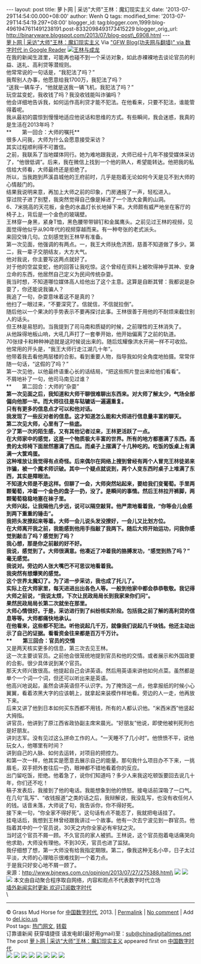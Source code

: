 --- layout: post title: 萝卜网 | 采访"大师"王林：魔幻现实主义 date:
'2013-07-29T14:54:00.000+08:00' author: Wenh Q tags: modified\_time:
'2013-07-29T14:54:19.297+08:00' blogger\_id:
tag:blogger.com,1999:blog-4961947611491238191.post-8332098493173415229
blogger\_orig\_url:
http://binaryware.blogspot.com/2013/07/blog-post\_6908.html ---
[\
萝卜网 |
采访"大师"王林：魔幻现实主义](http://feedproxy.google.com/~r/chinagfwblog/~3/EYCOOwndGEw/)
Via ["GFW Blog(功夫网与翻墙)" via 数字时代 in Google
Reader](https://www.blogger.com/blogger.g?blogID=4961947611491238191)
[![王林与成龙](http://chinadigitaltimes.net/chinese/files/2013/07/%E7%8E%8B%E6%9E%97%E4%B8%8E%E6%88%90%E9%BE%99.gif)](http://chinadigitaltimes.net/chinese/files/2013/07/%E7%8E%8B%E6%9E%97%E4%B8%8E%E6%88%90%E9%BE%99.gif)\
在我的新闻生涯里，可能再也碰不到一个采访对象，如此赤裸裸地去谈论官员的利益、送礼、高利贷等潜规则。\
他常常说的一句话是，“我犯法了吗？”\
我帮别人办事，他愿意给我1700万，我犯法了吗？\
“送我一辆车子，“他就是送我一辆飞机，我犯法了吗？”\
玩空盆变蛇，我收钱了吗？我没收钱能叫诈骗吗？\
他会详细地告诉我，如何运作高利贷才能不犯法。在他看来，只要不犯法，谁能管得着呢。\
我从最初的震惊到慢慢地适应他说话和思维的方式。有些瞬间，我会迷惑，我真的是生活在2013年吗？\
**　　第一回合：大师的嘱托**\
很多人问我，大师为什么会愿意接受采访？\
其实过程顺利得不可置信。\
之前，我联系了当地媒体同行。她为难地跟我说，大师已经十几年不接受媒体采访了，“他很低调”。后来，我在微信上找到一个他的熟人，希望能转达。他把我的私信给大师看，大师最终还是拒绝了。\
所以，当我跑到芦溪县城他的王府前时，几乎是抱着无论如何今天是见不到大师的心情敲门的。\
结果我说明来意，再加上大师之前的印象，门房通报了一声，轻松进入。\
穿过院子进了别墅，我突然觉得自己像是掉进了一个浩大金黄的山洞。\
6、7米挑高的天花板，金色的水晶灯长长地掉下来。大师颇有威严地坐在客厅的椅子上，背后是一个金色的玻璃壁。\
王林穿一身黑，紧身T恤，黑色腰带带铆钉和金属鹰头。之前见过王林的视频，见面觉得他似乎从90年代的视频穿越而来。有一种夸张的老式派头。\
来回交锋几句。立刻感觉到王林早有准备。\
第一次见面，他强调的有两点。一，我王大师扶危济困，慈善不知道做了多少。第二，我一辈子交朋结友，大方大气。\
他对我说，你主要写这两点就好了。\
对于他的空盆变蛇，他的回答让我吃惊。这个曾经在资料上被吹得神乎其神、安身立命的东西，他居然自己定义为民间传统杂耍。\
我当时想，不知道哪位媒体高人给他出了这个主意。这算是自断其臂：我都说是杂耍了，你还能说我骗人？\
我追了一句，杂耍意味着这不是真的？\
他扫了一眼过来，“不要深究了。信就信，不信就拉倒”。\
随后他以一个果决的手势表示不要再探讨此事。王林很善于用他的不耐烦来截住别人的话头。\
但王林是易怒的。当我提到了司马南和质疑的时候，之前理性的王林消失了。\
从他跺得地板山响，大吼几声打了一套拳开始，他开始偏离了之前的轨道。\
70张绿卡和种种神迹就是这时候说出来的。随后炫耀像洪水开闸一样不可收拾。\
他常用的开头是，“我王大师行走江湖几十年”。\
他带着我去看他两层楼的合影。看到重要人物，指导我如何全角度地拍摄。常常伴随一句话，“这假的了吗？”\
第一次见他，以他最终语重心长的话结局，“把这些照片登出来给他们看看”。\
不屑地补了一句，他司马南见过谁？\
**　　第二回合：大师的“杂耍”**\
第一次见面之后，我知道和大师干聊很难聊出东西来。对大师了解太少，气场全部偏向他那一半。而大师往往是车轱辘话一遍遍重复。\
只有有更多的信息点才可以和他对话。\
我发现了一些反对者的信息。这才知道怎么能和大师进行信息量丰富的聊天。\
第二次见大师，心里有了一些底。\
少了第一次的陌生感，又有其他记者过来，王林更活跃了一点。\
在大师家中的感觉，这是一个物质极大丰富的世界。所有的地方都塞满了东西。高贵的太师椅下面居然塞满了西瓜。而桌子上摆满了十几种吃的。吃饭的饭桌上有满满一大筐鸡蛋。\
这种堆放让我觉得有点奇怪。后来偶尔在网络上搜到曾经有两个人冒充王林徒弟来诈骗，被一个魔术师识破。其中一个疑点就说到，两个人变东西时桌子上堆满了东西，其实是障眼法。\
不知道大师是不是这样。但聊了一会，大师突然站起来，要给我们变葡萄。手里两颗葡萄，冲着一个金色的盘子一扔，没了。是瞬间的事情。然后王林拉开裤脚，两颗葡萄稳稳地塞在袜子里。\
大师兴起，让我隔他几步远，说可以隔空敲背。他严肃地看着我，“你等会儿会感到两下重重的锤击”。\
我把头发撩起来等着。大师一会儿说头发没撩好，一会儿又比划方位。\
在大师离开我之前，我能感到他用手指敲了我两下。随后大师开始运功，问我你感觉到敲击了吗？感觉到了吗？\
我心想，那是你之前敲的好不好。\
我说，感觉到了。大师很满意。他凑近了冲着我的胳膊发功，“感觉到热了吗？”\
毫无感觉。\
我说对。旁边的人张大嘴巴不可思议地看着我。\
我突然有想爆笑的感觉。\
这个世界太魔幻了。为了进一步采访，我也成了托儿了。\
实际上在大师家里，每天进进出出各色人等。一般到他家中都会恭恭敬敬。我记得大师之前说，“我说太烦，下次让民政局局长到我家来你们问”。\
果然民政局局长第二次就坐在那里。\
大师心情很好。于是，采访进行到了纠纷核实阶段。包括我之前了解的高利贷的信息等等。大师都痛快地承认。\
在他看来，这些都不犯法。听他说起几千万，就像我们说起几千块钱。他还主动出示了自己的证据。看看资金往来都是百万千万计。\
**　　第三回合：官员的交情**\
又是两天核实更多的信息，第三次去见王林。\
这一次主要谈官员。之前他会很笼统地提到官员和他的交情。或者展示和外国政要的合影。很少具体说到某个官员。\
那天大师兴致很高。他提起自己会讲英语。然后用英语来讲他如何点菜。虽然都是单个一个词一个词，但还可以听出来是英语。\
他高兴地说起，虽然会讲英语但不认识字。为了掩饰这一点，他拿报纸的时候小心翼翼，看着浓黑大字的应该朝上，就拿起来装模作样地看。旁边的人一走，他再放下来。\
后来又讲了他到日本如何买东西都不用钱，所有的人都认识他。“米西米西”他竖起大拇指。\
讲官员，他讲到了原江西省政协副主席宋晨光。“好朋友”他说，即使他被判死刑也是好朋友。\
讲刘志军。没有见过这么拼命工作的人。“一天睡不了几小时”。他愤愤不平，说他玩女人，他哪里有时间？\
讲到自己的人脉、如何去运转，对项目的把控力。\
和第一次一样，他其实是愿意去展示自己的能量。那句我什么项目办不下来，一挑眉毛，双手把外套往后一扔，眼神都不错地看着你的反应。\
出门留吃饭，拒绝。他着急了，说你们知道吗？多少人来我这吃顿饭要回去说几十年，你们还不吃！\
稿子发表后，我接到了他的电话。我能想象到他的愤怒。接电话前深吸了一口气。\
在几句“乱写”、“收钱报道”之类的话之后，我辩解说，我没乱写，也没有收任何人的钱。话音未落，大师说了句，我告诉你，你不得好死。\
接下来一句，“你全家不得好死”。这句话有点不能忍了，我就把电话挂了。\
挂电话后，我想到王林曾经跟我讲过一个故事。他有一次去宁波见到一群官员。他指着其中的一个官员说，30天之内你全家必有牢狱之灾。\
当时这个官员不屑一顾。不久官员的家人被抓。王林说，这个官员抱着电话痛哭向他求助，大师没有理他。不到30天，官员也进了监狱。\
我仔细想了想，第一大师没有给我指定期限。第二，像我这种无名小卒，日子太过平淡，大师的心理暗示很难找到一个着力点。\
于是我只好安心地不屑一顾了。\
来源：http://www.bjnews.com.cn/opinion/2013/07/27/275388.html\
[![](http://feeds.feedburner.com/~ff/tamd?d=yIl2AUoC8zA)](http://feeds.feedburner.com/~ff/tamd?a=WShBqiUPzvo:9eULymk5elk:yIl2AUoC8zA)
[![](http://feeds.feedburner.com/~ff/tamd?d=qj6IDK7rITs)](http://feeds.feedburner.com/~ff/tamd?a=WShBqiUPzvo:9eULymk5elk:qj6IDK7rITs)
[![](http://feeds.feedburner.com/~ff/tamd?i=WShBqiUPzvo:9eULymk5elk:-BTjWOF_DHI)](http://feeds.feedburner.com/~ff/tamd?a=WShBqiUPzvo:9eULymk5elk:-BTjWOF_DHI)
本文由自动聚合程序取自网络，内容和观点不代表数字时代立场\
[墙外新闻实时更新 欢迎订阅数字时代](http://eepurl.com/mstlf) \
\

* * * * *

© Grass Mud Horse for
[中国数字时代](http://chinadigitaltimes.net/chinese), 2013. |
[Permalink](http://chinadigitaltimes.net/chinese/2013/07/%E8%90%9D%E5%8D%9C%E7%BD%91-%E9%87%87%E8%AE%BF%E5%A4%A7%E5%B8%88%E7%8E%8B%E6%9E%97%EF%BC%9A%E9%AD%94%E5%B9%BB%E7%8E%B0%E5%AE%9E%E4%B8%BB%E4%B9%89/)
| [No
comment](http://chinadigitaltimes.net/chinese/2013/07/%E8%90%9D%E5%8D%9C%E7%BD%91-%E9%87%87%E8%AE%BF%E5%A4%A7%E5%B8%88%E7%8E%8B%E6%9E%97%EF%BC%9A%E9%AD%94%E5%B9%BB%E7%8E%B0%E5%AE%9E%E4%B8%BB%E4%B9%89/#comments)
| Add to
[del.icio.us](http://del.icio.us/post?url=http://chinadigitaltimes.net/chinese/2013/07/%E8%90%9D%E5%8D%9C%E7%BD%91-%E9%87%87%E8%AE%BF%E5%A4%A7%E5%B8%88%E7%8E%8B%E6%9E%97%EF%BC%9A%E9%AD%94%E5%B9%BB%E7%8E%B0%E5%AE%9E%E4%B8%BB%E4%B9%89/&title=%E8%90%9D%E5%8D%9C%E7%BD%91%20%7C%20%E9%87%87%E8%AE%BF%E2%80%9C%E5%A4%A7%E5%B8%88%E2%80%9D%E7%8E%8B%E6%9E%97%EF%BC%9A%E9%AD%94%E5%B9%BB%E7%8E%B0%E5%AE%9E%E4%B8%BB%E4%B9%89)
\
 Post tags:
[热门网文](http://chinadigitaltimes.net/chinese/tag/%E7%83%AD%E9%97%A8%E7%BD%91%E6%96%87/?category=18271),
[转载](http://chinadigitaltimes.net/chinese/tag/%E8%BD%AC%E8%BD%BD/?category=18271)\
 订靠谱新闻 获穿墙捷径
请发电邮(最好用gmail)至：sub@chinadigitaltimes.net\
The post [萝卜网 |
采访“大师”王林：魔幻现实主义](http://chinadigitaltimes.net/chinese/2013/07/%E8%90%9D%E5%8D%9C%E7%BD%91-%E9%87%87%E8%AE%BF%E5%A4%A7%E5%B8%88%E7%8E%8B%E6%9E%97%EF%BC%9A%E9%AD%94%E5%B9%BB%E7%8E%B0%E5%AE%9E%E4%B8%BB%E4%B9%89/)
appeared first on [中国数字时代](http://chinadigitaltimes.net/chinese).\
[![](http://feeds.feedburner.com/~ff/chinagfwblog?d=yIl2AUoC8zA)](http://feeds.feedburner.com/~ff/chinagfwblog?a=EYCOOwndGEw:pazI4ZwYDcg:yIl2AUoC8zA)
[![](http://feeds.feedburner.com/~ff/chinagfwblog?i=EYCOOwndGEw:pazI4ZwYDcg:-BTjWOF_DHI)](http://feeds.feedburner.com/~ff/chinagfwblog?a=EYCOOwndGEw:pazI4ZwYDcg:-BTjWOF_DHI)
[![](http://feeds.feedburner.com/~ff/chinagfwblog?i=EYCOOwndGEw:pazI4ZwYDcg:F7zBnMyn0Lo)](http://feeds.feedburner.com/~ff/chinagfwblog?a=EYCOOwndGEw:pazI4ZwYDcg:F7zBnMyn0Lo)
[![](http://feeds.feedburner.com/~ff/chinagfwblog?i=EYCOOwndGEw:pazI4ZwYDcg:V_sGLiPBpWU)](http://feeds.feedburner.com/~ff/chinagfwblog?a=EYCOOwndGEw:pazI4ZwYDcg:V_sGLiPBpWU)
[![](http://feeds.feedburner.com/~ff/chinagfwblog?d=qj6IDK7rITs)](http://feeds.feedburner.com/~ff/chinagfwblog?a=EYCOOwndGEw:pazI4ZwYDcg:qj6IDK7rITs)
[![](http://feeds.feedburner.com/~ff/chinagfwblog?d=l6gmwiTKsz0)](http://feeds.f%20%20%20eedburner.com/~ff/chinagfwblog?a=EYCOOwndGEw:pazI4ZwYDcg:l6gmwiTKsz0)
[![](http://feeds.feedburner.com/~ff/chinagfwblog?i=EYCOOwndGEw:pazI4ZwYDcg:gIN9vFwOqvQ)](http://feeds.feedburner.com/~ff/chinagfwblog?a=EYCOOwndGEw:pazI4ZwYDcg:gIN9vFwOqvQ)
[![](http://feeds.feedburner.com/~ff/chinagfwblog?d=TzevzKxY174)](http://feeds.feedburner.com/~ff/chinagfwblog?a=EYCOOwndGEw:pazI4ZwYDcg:TzevzKxY174)
